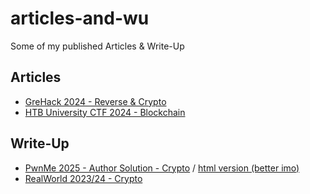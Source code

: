 # articles-and-wu
Some of my published Articles & Write-Up

## Articles

- [GreHack 2024 - Reverse & Crypto](https://fuzzinglabs.com/casting-reverse-challenge-into-cryptanalysis-challenge/)
- [HTB University CTF 2024 - Blockchain](NOT_PUBLISHED_YET)

## Write-Up

- [PwnMe 2025 - Author Solution - Crypto](./WriteUps/VendingMachine/Write_Up_Vending_Machine.pdf) / [html version (better imo)](./WriteUps/VendingMachine/Write_Up_Vending_Machine.html)
- [RealWorld 2023/24 - Crypto](./WriteUps/OKPROOF/WU.md)
